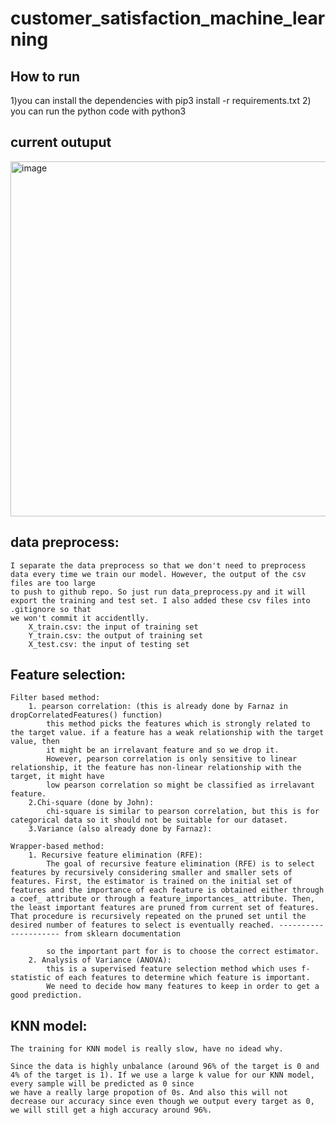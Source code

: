 # customer_satisfaction_machine_learning
## How to run 
1)you can install the dependencies with pip3 install -r requirements.txt
2) you can run the python code with python3

## current outuput
<img width="568" alt="image" src="https://user-images.githubusercontent.com/60339514/126883739-089cd32e-9daf-4b0f-a00e-6e1fcb2a5e41.png">


## data preprocess:
    I separate the data preprocess so that we don't need to preprocess data every time we train our model. However, the output of the csv files are too large
    to push to github repo. So just run data_preprocess.py and it will export the training and test set. I also added these csv files into .gitignore so that 
    we won't commit it accidentlly.
        X_train.csv: the input of training set
        Y_train.csv: the output of training set
        X_test.csv: the input of testing set

## Feature selection:
    Filter based method:
        1. pearson correlation: (this is already done by Farnaz in dropCorrelatedFeatures() function)
            this method picks the features which is strongly related to the target value. if a feature has a weak relationship with the target value, then
            it might be an irrelavant feature and so we drop it.
            However, pearson correlation is only sensitive to linear relationship, it the feature has non-linear relationship with the target, it might have
            low pearson correlation so might be classified as irrelavant feature.
        2.Chi-square (done by John):
            chi-square is similar to pearson correlation, but this is for categorical data so it should not be suitable for our dataset.
        3.Variance (also already done by Farnaz):

    Wrapper-based method:
        1. Recursive feature elimination (RFE):
            The goal of recursive feature elimination (RFE) is to select features by recursively considering smaller and smaller sets of features. First, the estimator is trained on the initial set of features and the importance of each feature is obtained either through a coef_ attribute or through a feature_importances_ attribute. Then, the least important features are pruned from current set of features. That procedure is recursively repeated on the pruned set until the desired number of features to select is eventually reached. --------------------- from sklearn documentation

            so the important part for is to choose the correct estimator.
        2. Analysis of Variance (ANOVA):
            this is a supervised feature selection method which uses f-statistic of each features to determine which feature is important.
            We need to decide how many features to keep in order to get a good prediction.


## KNN model:
    The training for KNN model is really slow, have no idead why.

    Since the data is highly unbalance (around 96% of the target is 0 and 4% of the target is 1). If we use a large k value for our KNN model, every sample will be predicted as 0 since 
    we have a really large propotion of 0s. And also this will not decrease our accuracy since even though we output every target as 0, we will still get a high accuracy around 96%.
